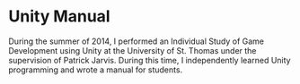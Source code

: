 Unity Manual
===========

During the summer of 2014, I performed an Individual Study of Game Development using Unity at the University of St. Thomas under the supervision of Patrick Jarvis. During this time, I independently learned Unity programming and wrote a manual for students.
